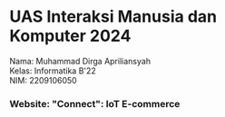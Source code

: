 # UAS Interaksi Manusia dan Komputer 2024
Nama: Muhammad Dirga Apriliansyah  
Kelas: Informatika B'22  
NIM: 2209106050  
### Website: "Connect": IoT E-commerce

